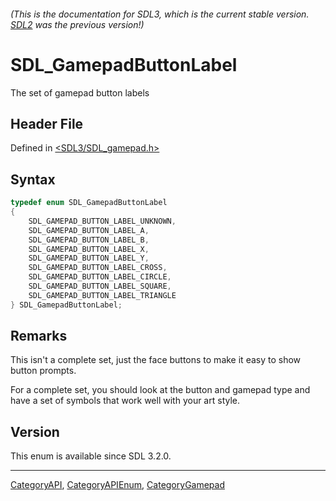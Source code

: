 ###### (This is the documentation for SDL3, which is the current stable version. [SDL2](https://wiki.libsdl.org/SDL2/) was the previous version!)
# SDL_GamepadButtonLabel

The set of gamepad button labels

## Header File

Defined in [<SDL3/SDL_gamepad.h>](https://github.com/libsdl-org/SDL/blob/main/include/SDL3/SDL_gamepad.h)

## Syntax

```c
typedef enum SDL_GamepadButtonLabel
{
    SDL_GAMEPAD_BUTTON_LABEL_UNKNOWN,
    SDL_GAMEPAD_BUTTON_LABEL_A,
    SDL_GAMEPAD_BUTTON_LABEL_B,
    SDL_GAMEPAD_BUTTON_LABEL_X,
    SDL_GAMEPAD_BUTTON_LABEL_Y,
    SDL_GAMEPAD_BUTTON_LABEL_CROSS,
    SDL_GAMEPAD_BUTTON_LABEL_CIRCLE,
    SDL_GAMEPAD_BUTTON_LABEL_SQUARE,
    SDL_GAMEPAD_BUTTON_LABEL_TRIANGLE
} SDL_GamepadButtonLabel;
```

## Remarks

This isn't a complete set, just the face buttons to make it easy to show
button prompts.

For a complete set, you should look at the button and gamepad type and have
a set of symbols that work well with your art style.

## Version

This enum is available since SDL 3.2.0.

----
[CategoryAPI](CategoryAPI), [CategoryAPIEnum](CategoryAPIEnum), [CategoryGamepad](CategoryGamepad)

